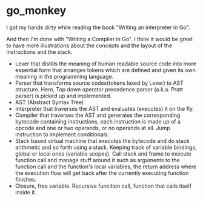 # go_monkey

I got my hands dirty while reading the book "Writing an interpreter in Go".

And then I'm done with "Writing a Compiler in Go". I think it would be great to have more illustrations about the concepts and the layout of the instructions and the stack.

* Lexer that distills the meaning of human readable source code into more essential form that arranges tokens which are defined and given its own meaning in the programming language.
* Parser that transforms source codes(tokens lexed by Lexer) to AST structure. Here, Top down operator precedence parser (a.k.a. Pratt parser) is picked up and implemented. 
* AST (Abstract Syntax Tree)
* Interpreter that traverses the AST and evaluates (executes) it on the fly.
* Compiler that traverses the AST and generates the corresponding bytecode containing instructions, each instruction is made up of a opcode and one or two operands, or no operands at all. Jump instruction to implement conditionals.
* Stack based virtual machine that executes the bytecode and do stack arithmetic and so forth using a stack. Keeping track of variable bindings, global or local ones (variable scopes). Call stack and frame to execute function call and manage stuff around it such as arguments to the function call and the function's local variables, the return address where the execution flow will get back after the currently executing function finishes.
* Closure, free variable. Recursive funcition call, function that calls itself inside it.
